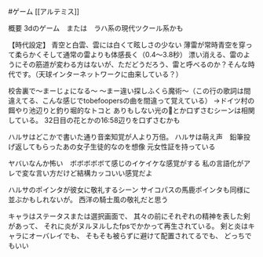 #ゲーム  [[アルテミス]]

概要
3dのゲーム　または　ラハ系の現代ツクール系かも

【時代設定】
青空と白雲、雲には白くて眩しさの少ない
薄雷が常時青空を穿って柔らかくそして通常の雷よりも体感長く（0.4〜3.8秒）
漂い消える、雷のようにその筋道が変わる方はないが、ただどうだろう、雷と呼べるのか？そんな時代です。（天球インターネットワークに由来している？）

校舎裏で〜まーじょになる〜
〜まー違い探しふくら魔術〜（この行の歌詞は間違えてる、こんな感じでtobefoopersの曲を間違って覚えている）
→ドイツ村の餌やり池辺りと釣り堀的なトコと
ありもしない光の🎵とか口ずさむシーンは相関している。
32日目の花とかの16:58辺りを口ずさむかも

ハルサはどこかで書いた通り音楽知覚が人より万倍。
ハルサは萌え声　鉛筆投げ返してもらったあの女子生徒的なのを想像
元女性証を持っている

ヤバいなんか怖い　ボボボボボて感じのイケイケな感覚がする
私の言語化がアレで変な言い方だけど結構カッコいい感覚だよ

ハルサのポインタが彼女に敬礼するシーン
サイコパスの馬鹿ポインタも同様に並ぶかもしれないが。
西洋の騎士風の敬礼だと思う

キャラはステータスまたは選択画面で、
其々の前にそれぞれの精神を表した剣があって、
それに炎がヌルヌルしたfpsでかかって再生されている。
剣と炎はキャラにオーバレイでも、
そもそも被らずに避けて配置されてるでも、
どっちでもいい

